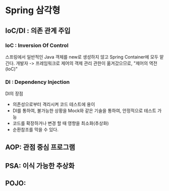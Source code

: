 # Spring 삼각형

## IoC/DI : 의존 관계 주입

### IoC : Inversion Of Control

스프링에서 일반적인 Java 객체를 new로 생성하지 않고 Spring Container에 모두 맡긴다.
개발자 -> 프레임워크로 제어의 객제 관리 관한이 옮겨갔으므로, "제어의 역전(IoC)"

### DI : Dependency Injection

DI의 장점

- 의존성으로부터 격리시켜 코드 테스트에 용이
- DI를 통하여, 불가능한 상황을 Mock와 같은 기술을 통하여, 안정적으로 테스트 가능
- 코드를 확장하거나 변경 할 때 영향을 최소화(추상화)
- 순환참조를 막을 수 있다.

## AOP: 관점 중심 프로그램

## PSA: 이식 가능한 추상화

## POJO: